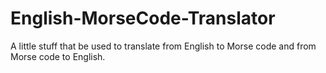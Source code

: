 # English-MorseCode-Translator
A little stuff that be used to translate from English to Morse code and from Morse code to English.
